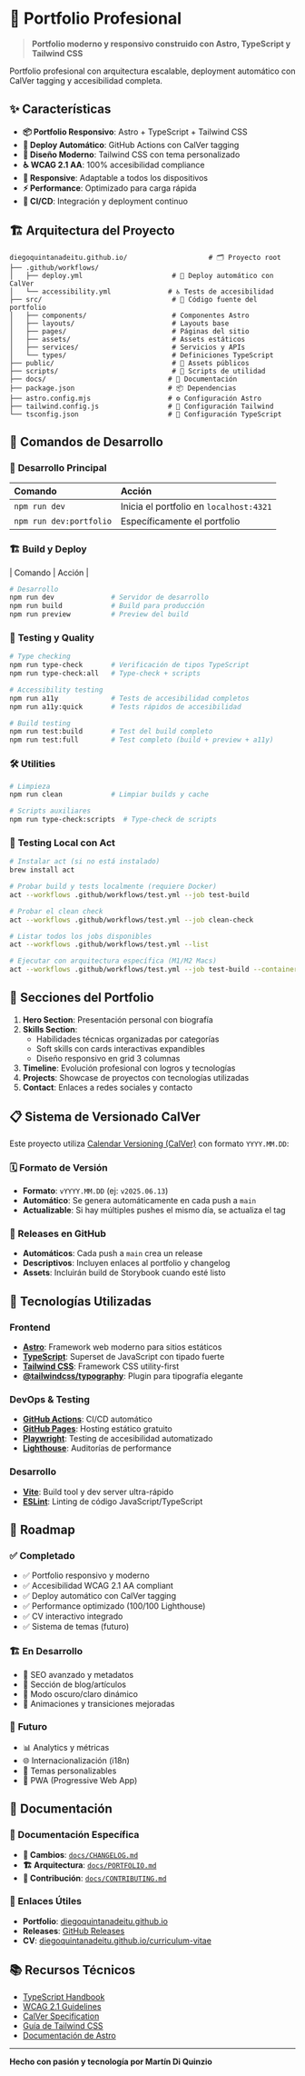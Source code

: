 # 🚀 Portfolio Profesional

> **Portfolio moderno y responsivo construido con Astro, TypeScript y Tailwind CSS**

Portfolio profesional con arquitectura escalable, deployment automático con CalVer tagging y accesibilidad completa.

## ✨ Características

- **📦 Portfolio Responsivo**: Astro + TypeScript + Tailwind CSS
- **🚀 Deploy Automático**: GitHub Actions con CalVer tagging
- **🎨 Diseño Moderno**: Tailwind CSS con tema personalizado
- **♿ WCAG 2.1 AA**: 100% accesibilidad compliance
- **📱 Responsive**: Adaptable a todos los dispositivos
- **⚡ Performance**: Optimizado para carga rápida
- **🔄 CI/CD**: Integración y deployment continuo

## 🏗️ Arquitectura del Proyecto

```
diegoquintanadeitu.github.io/                    # 🗂️ Proyecto root
├── .github/workflows/
│   ├── deploy.yml                      # 🚀 Deploy automático con CalVer
│   └── accessibility.yml              # ♿ Tests de accesibilidad
├── src/                                # 🎨 Código fuente del portfolio
│   ├── components/                     # Componentes Astro
│   ├── layouts/                        # Layouts base
│   ├── pages/                          # Páginas del sitio
│   ├── assets/                         # Assets estáticos
│   ├── services/                       # Servicios y APIs
│   └── types/                          # Definiciones TypeScript
├── public/                             # 📁 Assets públicos
├── scripts/                            # 🔧 Scripts de utilidad
├── docs/                              # 📖 Documentación
├── package.json                       # 📦 Dependencias
├── astro.config.mjs                   # ⚙️ Configuración Astro
├── tailwind.config.js                 # 🎨 Configuración Tailwind
└── tsconfig.json                      # 🔧 Configuración TypeScript
```

## 🧞 Comandos de Desarrollo

### 🚀 **Desarrollo Principal**
| Comando                   | Acción                                           |
| :------------------------ | :----------------------------------------------- |
| `npm run dev`             | Inicia el portfolio en `localhost:4321`         |
| `npm run dev:portfolio`   | Específicamente el portfolio                     |

### 🏗️ **Build y Deploy**
| Comando                   | Acción                                           |
```bash
# Desarrollo
npm run dev              # Servidor de desarrollo
npm run build            # Build para producción
npm run preview          # Preview del build
```

### 🧪 **Testing y Quality**
```bash
# Type checking
npm run type-check       # Verificación de tipos TypeScript
npm run type-check:all   # Type-check + scripts

# Accessibility testing
npm run a11y             # Tests de accesibilidad completos
npm run a11y:quick       # Tests rápidos de accesibilidad

# Build testing
npm run test:build       # Test del build completo
npm run test:full        # Test completo (build + preview + a11y)
```

### 🛠️ **Utilities**
```bash
# Limpieza
npm run clean            # Limpiar builds y cache

# Scripts auxiliares
npm run type-check:scripts  # Type-check de scripts
```

### 🧪 **Testing Local con Act**
```bash
# Instalar act (si no está instalado)
brew install act

# Probar build y tests localmente (requiere Docker)
act --workflows .github/workflows/test.yml --job test-build

# Probar el clean check
act --workflows .github/workflows/test.yml --job clean-check

# Listar todos los jobs disponibles
act --workflows .github/workflows/test.yml --list

# Ejecutar con arquitectura específica (M1/M2 Macs)
act --workflows .github/workflows/test.yml --job test-build --container-architecture linux/amd64
```

## 🚀 Secciones del Portfolio

1. **Hero Section**: Presentación personal con biografía
2. **Skills Section**: 
   - Habilidades técnicas organizadas por categorías
   - Soft skills con cards interactivas expandibles
   - Diseño responsivo en grid 3 columnas
3. **Timeline**: Evolución profesional con logros y tecnologías
4. **Projects**: Showcase de proyectos con tecnologías utilizadas
5. **Contact**: Enlaces a redes sociales y contacto

## 📋 Sistema de Versionado CalVer

Este proyecto utiliza [Calendar Versioning (CalVer)](https://calver.org/) con formato `YYYY.MM.DD`:

### 🗓️ Formato de Versión
- **Formato**: `vYYYY.MM.DD` (ej: `v2025.06.13`)
- **Automático**: Se genera automáticamente en cada push a `main`
- **Actualizable**: Si hay múltiples pushes el mismo día, se actualiza el tag

### 🚀 Releases en GitHub
- **Automáticos**: Cada push a `main` crea un release
- **Descriptivos**: Incluyen enlaces al portfolio y changelog
- **Assets**: Incluirán build de Storybook cuando esté listo

## 🎨 Tecnologías Utilizadas

### Frontend
- **[Astro](https://astro.build)**: Framework web moderno para sitios estáticos
- **[TypeScript](https://www.typescriptlang.org/)**: Superset de JavaScript con tipado fuerte
- **[Tailwind CSS](https://tailwindcss.com/)**: Framework CSS utility-first
- **[@tailwindcss/typography](https://tailwindcss.com/docs/typography-plugin)**: Plugin para tipografía elegante

### DevOps & Testing
- **[GitHub Actions](https://github.com/features/actions)**: CI/CD automático
- **[GitHub Pages](https://pages.github.com/)**: Hosting estático gratuito
- **[Playwright](https://playwright.dev/)**: Testing de accesibilidad automatizado
- **[Lighthouse](https://developers.google.com/web/tools/lighthouse)**: Auditorías de performance

### Desarrollo
- **[Vite](https://vitejs.dev/)**: Build tool y dev server ultra-rápido
- **[ESLint](https://eslint.org/)**: Linting de código JavaScript/TypeScript

## 🎯 Roadmap

### ✅ **Completado**
- ✅ Portfolio responsivo y moderno
- ✅ Accesibilidad WCAG 2.1 AA compliant
- ✅ Deploy automático con CalVer tagging
- ✅ Performance optimizado (100/100 Lighthouse)
- ✅ CV interactivo integrado
- ✅ Sistema de temas (futuro)

### 🏗️ **En Desarrollo**
- 🚧 SEO avanzado y metadatos
- 🚧 Sección de blog/artículos
- 🚧 Modo oscuro/claro dinámico
- 🚧 Animaciones y transiciones mejoradas

### 🔮 **Futuro**
- 📊 Analytics y métricas
- 🌐 Internacionalización (i18n)
- 🎨 Temas personalizables
- 📱 PWA (Progressive Web App)

## 📖 Documentación

### 📁 Documentación Específica
- **🔄 Cambios**: [`docs/CHANGELOG.md`](./docs/CHANGELOG.md)
- **🏗️ Arquitectura**: [`docs/PORTFOLIO.md`](./docs/PORTFOLIO.md)
- **🤝 Contribución**: [`docs/CONTRIBUTING.md`](./docs/CONTRIBUTING.md)

### 🔗 Enlaces Útiles
- **Portfolio**: [diegoquintanadeitu.github.io](https://diegoquintanadeitu.github.io)
- **Releases**: [GitHub Releases](https://github.com/diegoquintanadeitu/diegoquintanadeitu/releases)
- **CV**: [diegoquintanadeitu.github.io/curriculum-vitae](https://diegoquintanadeitu.github.io/curriculum-vitae/)

## 📚 Recursos Técnicos

- [TypeScript Handbook](https://www.typescriptlang.org/docs/)
- [WCAG 2.1 Guidelines](https://www.w3.org/WAI/WCAG21/quickref/)
- [CalVer Specification](https://calver.org/)
- [Guía de Tailwind CSS](https://tailwindcss.com/docs)
- [Documentación de Astro](https://docs.astro.build)

---

**Hecho con pasión y tecnología por Martín Di Quinzio**
